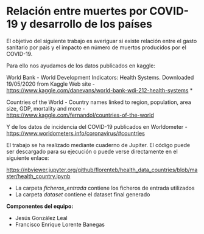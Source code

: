 # Relación entre muertes por COVID-19 y desarrollo de los países

El objetivo del siguiente trabajo es averiguar si existe relación entre el gasto sanitario por pais y el impacto en número de muertos producidos por el COVID-19.

Para ello nos ayudamos de los datos publicados en kaggle:

World Bank - World Development Indicators: Health Systems. Downloaded 19/05/2020 from Kaggle Web site - https://www.kaggle.com/danevans/world-bank-wdi-212-health-systems *

Countries of the World - Country names linked to region, population, area size, GDP, mortality and more - https://www.kaggle.com/fernandol/countries-of-the-world

Y de los datos de incidencia del COVID-19 publicados en Worldometer - https://www.worldometers.info/coronavirus/#countries

El trabajo se ha realizado mediante cuaderno de Jupiter. El código puede ser descargado para su ejecución o puede verse directamente en el siguiente enlace:

 https://nbviewer.jupyter.org/github/florenteb/health_data_countries/blob/master/health_country.ipynb 
 
* La carpeta *ficheros_entrada* contiene los ficheros de entrada utilizados
* La carpeta *dataset* contiene el dataset final generado

**Componentes del equipo:**
* Jesús González Leal
* Francisco Enrique Lorente Banegas
